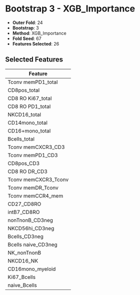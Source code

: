 # Bootstrap 3 - XGB_Importance

- **Outer Fold**: 24
- **Bootstrap**: 3
- **Method**: XGB_Importance
- **Fold Seed**: 67
- **Features Selected**: 26

## Selected Features

| Feature |
|---------|
| Tconv memPD1_total |
| CD8pos_total |
| CD8 RO Ki67_total |
| CD8 RO PD1_total |
| NKCD16_total |
| CD14mono_total |
| CD16+mono_total |
| Bcells_total |
| Tconv memCXCR3_CD3 |
| Tconv memPD1_CD3 |
| CD8pos_CD3 |
| CD8 RO DR_CD3 |
| Tconv memCXCR3_Tconv |
| Tconv memDR_Tconv |
| Tconv memCCR4_mem |
| CD27_CD8RO |
| intB7_CD8RO |
| nonTnonB_CD3neg |
| NKCD56hi_CD3neg |
| Bcells_CD3neg |
| Bcells naive_CD3neg |
| NK_nonTnonB |
| NKCD16_NK |
| CD16mono_myeloid |
| Ki67_Bcells |
| naive_Bcells |
